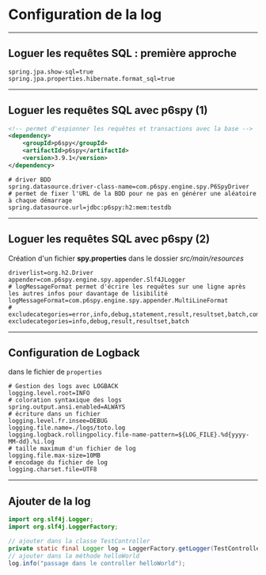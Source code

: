 # Configuration de la log

----

## Loguer les requêtes SQL : première approche

```properties
spring.jpa.show-sql=true
spring.jpa.properties.hibernate.format_sql=true
```

----

## Loguer les requêtes SQL avec p6spy (1)

```xml
<!-- permet d'espionner les requêtes et transactions avec la base -->
<dependency>
    <groupId>p6spy</groupId>
    <artifactId>p6spy</artifactId>
    <version>3.9.1</version>
</dependency>
```

```properties
# driver BDD
spring.datasource.driver-class-name=com.p6spy.engine.spy.P6SpyDriver
# permet de fixer l'URL de la BDD pour ne pas en générer une aléatoire à chaque démarrage
spring.datasource.url=jdbc:p6spy:h2:mem:testdb
```

----

## Loguer les requêtes SQL avec p6spy (2)


Création d'un fichier **spy.properties** dans le dossier *src/main/resources*
```properties
driverlist=org.h2.Driver
appender=com.p6spy.engine.spy.appender.Slf4JLogger
# logMessageFormat permet d'écrire les requêtes sur une ligne après les autres infos pour davantage de lisibilité
logMessageFormat=com.p6spy.engine.spy.appender.MultiLineFormat
# excludecategories=error,info,debug,statement,result,resultset,batch,commit,rollback,outage
excludecategories=info,debug,result,resultset,batch
```

----

## Configuration de Logback

dans le fichier de `properties`

```properties
# Gestion des logs avec LOGBACK
logging.level.root=INFO
# coloration syntaxique des logs
spring.output.ansi.enabled=ALWAYS
# écriture dans un fichier
logging.level.fr.insee=DEBUG
logging.file.name=./logs/toto.log
logging.logback.rollingpolicy.file-name-pattern=${LOG_FILE}.%d{yyyy-MM-dd}.%i.log
# taille maximum d'un fichier de log
logging.file.max-size=10MB
# encodage du fichier de log
logging.charset.file=UTF8
```

----

## Ajouter de la log

```java
import org.slf4j.Logger;
import org.slf4j.LoggerFactory;

// ajouter dans la classe TestController
private static final Logger log = LoggerFactory.getLogger(TestController.class);
// ajouter dans la méthode helloWorld
log.info("passage dans le controller helloWorld");
```
